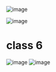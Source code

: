 ![image](https://user-images.githubusercontent.com/59027621/160331189-55b7ecce-773b-4493-9666-84da761f727e.png)

![image](https://user-images.githubusercontent.com/59027621/161033502-7f570e1f-edfd-452f-b402-ae59e2768cba.png)

# class 6
![image](https://user-images.githubusercontent.com/59027621/168419205-d46a8897-f13d-4185-a880-90e5626e8654.png)
![image](https://user-images.githubusercontent.com/59027621/168419951-c93f3c36-84ed-47d5-ad97-022a530a9fe0.png)
